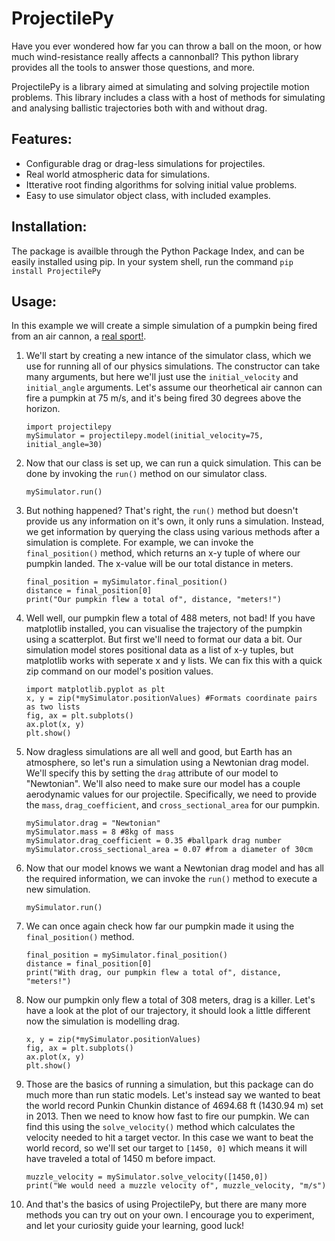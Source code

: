 # ProjectilePy
Have you ever wondered how far you can throw a ball on the moon, or how much wind-resistance really affects a cannonball? This python library provides all the tools to answer those questions, and more.

ProjectilePy is a library aimed at simulating and solving projectile motion problems. This library includes a class with a host of methods for simulating and analysing ballistic trajectories both with and without drag.

## Features:
* Configurable drag or drag-less simulations for projectiles.
* Real world atmospheric data for simulations.
* Itterative root finding algorithms for solving initial value problems.
* Easy to use simulator object class, with included examples.

## Installation:
The package is availble through the Python Package Index, and can be easily installed using pip.
In your system shell, run the command `pip install ProjectilePy`

## Usage:

 In this example we will create a simple simulation of a pumpkin being fired from an air cannon, a [real sport!](https://en.wikipedia.org/wiki/Punkin_chunkin).

1. We'll start by creating a new intance of the simulator class, which we use for running all of our physics simulations. The constructor can take many arguments, but here we'll just use the `initial_velocity` and `initial_angle` arguments. Let's assume our theorhetical air cannon can fire a pumpkin at 75 m/s, and it's being fired 30 degrees above the horizon.
    ```
    import projectilepy
    mySimulator = projectilepy.model(initial_velocity=75, initial_angle=30)
    ```
2. Now that our class is set up, we can run a quick simulation. This can be done by invoking the `run()` method on our simulator class.
    ```
    mySimulator.run()
    ```
3. But nothing happened? That's right, the `run()` method but doesn't provide us any information on it's own, it only runs a simulation. Instead, we get information by querying the class using various methods after a simulation is complete. For example, we can invoke the `final_position()` method, which returns an x-y tuple of where our pumpkin landed. The x-value will be our total distance in meters.
    ```
    final_position = mySimulator.final_position()
    distance = final_position[0]
    print("Our pumpkin flew a total of", distance, "meters!")
    ```
4. Well well, our pumpkin flew a total of 488 meters, not bad! If you have matplotlib installed, you can visualise the trajectory of the pumpkin using a scatterplot. But first we'll need to format our data a bit. Our simulation model stores positional data as a list of x-y tuples, but matplotlib works with seperate x and y lists. We can fix this with a quick zip command on our model's position values.
    ```
    import matplotlib.pyplot as plt
    x, y = zip(*mySimulator.positionValues) #Formats coordinate pairs as two lists
    fig, ax = plt.subplots()
    ax.plot(x, y)
    plt.show()
    ```
5. Now dragless simulations are all well and good, but Earth has an atmosphere, so let's run a simulation using a Newtonian drag model. We'll specify this by setting the `drag` attribute of our model to "Newtonian". We'll also need to make sure our model has a couple aerodynamic values for our projectile. Specifically, we need to provide the `mass`, `drag_coefficient`, and `cross_sectional_area` for our pumpkin.
    ```
    mySimulator.drag = "Newtonian"
    mySimulator.mass = 8 #8kg of mass
    mySimulator.drag_coefficient = 0.35 #ballpark drag number
    mySimulator.cross_sectional_area = 0.07 #from a diameter of 30cm
    ```
6. Now that our model knows we want a Newtonian drag model and has all the required information, we can invoke the `run()` method to execute a new simulation.
    ```
    mySimulator.run()
    ```
7. We can once again check how far our pumpkin made it using the `final_position()` method.
    ```
    final_position = mySimulator.final_position()
    distance = final_position[0]
    print("With drag, our pumpkin flew a total of", distance, "meters!")
    ```
8. Now our pumpkin only flew a total of 308 meters, drag is a killer. Let's have a look at the plot of our trajectory, it should look a little different now the simulation is modelling drag.
    ```
    x, y = zip(*mySimulator.positionValues)
    fig, ax = plt.subplots()
    ax.plot(x, y)
    plt.show()
    ```
9. Those are the basics of running a simulation, but this package can do much more than run static models. Let's instead say we wanted to beat the world record Punkin Chunkin distance of 4694.68 ft (1430.94 m) set in 2013. Then we need to know how fast to fire our pumpkin. We can find this using the `solve_velocity()` method which calculates the velocity needed to hit a target vector. In this case we want to beat the world record, so we'll set our target to `[1450, 0]` which means it will have traveled a total of 1450 m before impact.
    ```
    muzzle_velocity = mySimulator.solve_velocity([1450,0])
    print("We would need a muzzle velocity of", muzzle_velocity, "m/s")
    ```
10. And that's the basics of using ProjectilePy, but there are many more methods you can try out on your own. I encourage you to experiment, and let your curiosity guide your learning, good luck!

